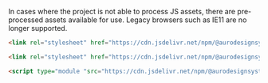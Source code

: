 In cases where the project is not able to process JS assets, there are pre-processed assets available for use. Legacy browsers such as IE11 are no longer supported.

```html
<link rel="stylesheet" href="https://cdn.jsdelivr.net/npm/@aurodesignsystem/design-tokens/dist/tokens/CSSCustomProperties.css" />

<link rel="stylesheet" href="https://cdn.jsdelivr.net/npm/@aurodesignsystem/webcorestylesheets/dist/bundled/essentials.css" />

<script type="module "src="https://cdn.jsdelivr.net/npm/@aurodesignsystem/{{ monorepoName }}@{{ formkitVersion }}/{{ namespace }}-{{ name }}/+esm"></script>
```

